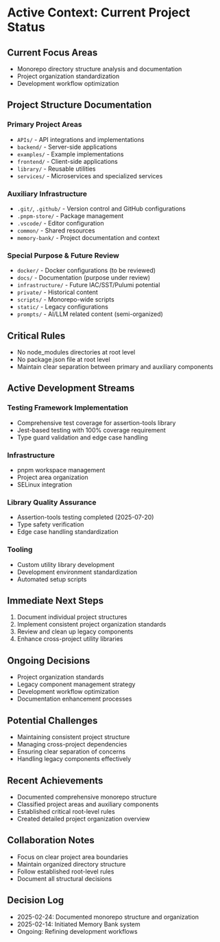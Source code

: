 # Active Context: Current Project Status

## Current Focus Areas

- Monorepo directory structure analysis and documentation
- Project organization standardization
- Development workflow optimization

## Project Structure Documentation

### Primary Project Areas

- `APIs/` - API integrations and implementations
- `backend/` - Server-side applications
- `examples/` - Example implementations
- `frontend/` - Client-side applications
- `library/` - Reusable utilities
- `services/` - Microservices and specialized services

### Auxiliary Infrastructure

- `.git/`, `.github/` - Version control and GitHub configurations
- `.pnpm-store/` - Package management
- `.vscode/` - Editor configuration
- `common/` - Shared resources
- `memory-bank/` - Project documentation and context

### Special Purpose & Future Review

- `docker/` - Docker configurations (to be reviewed)
- `docs/` - Documentation (purpose under review)
- `infrastructure/` - Future IAC/SST/Pulumi potential
- `private/` - Historical content
- `scripts/` - Monorepo-wide scripts
- `static/` - Legacy configurations
- `prompts/` - AI/LLM related content (semi-organized)

## Critical Rules

- No node_modules directories at root level
- No package.json file at root level
- Maintain clear separation between primary and auxiliary components

## Active Development Streams

### Testing Framework Implementation

- Comprehensive test coverage for assertion-tools library
- Jest-based testing with 100% coverage requirement
- Type guard validation and edge case handling

### Infrastructure

- pnpm workspace management
- Project area organization
- SELinux integration

### Library Quality Assurance

- Assertion-tools testing completed (2025-07-20)
- Type safety verification
- Edge case handling standardization

### Tooling

- Custom utility library development
- Development environment standardization
- Automated setup scripts

## Immediate Next Steps

1. Document individual project structures
2. Implement consistent project organization standards
3. Review and clean up legacy components
4. Enhance cross-project utility libraries

## Ongoing Decisions

- Project organization standards
- Legacy component management strategy
- Development workflow optimization
- Documentation enhancement processes

## Potential Challenges

- Maintaining consistent project structure
- Managing cross-project dependencies
- Ensuring clear separation of concerns
- Handling legacy components effectively

## Recent Achievements

- Documented comprehensive monorepo structure
- Classified project areas and auxiliary components
- Established critical root-level rules
- Created detailed project organization overview

## Collaboration Notes

- Focus on clear project area boundaries
- Maintain organized directory structure
- Follow established root-level rules
- Document all structural decisions

## Decision Log

- 2025-02-24: Documented monorepo structure and organization
- 2025-02-14: Initiated Memory Bank system
- Ongoing: Refining development workflows
